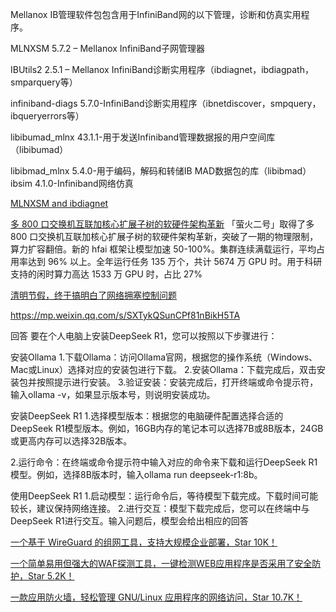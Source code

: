 


Mellanox IB管理软件包包含用于InfiniBand网的以下管理，诊断和仿真实用程序。

MLNXSM 5.7.2 – Mellanox InfiniBand子网管理器

IBUtils2 2.5.1 – Mellanox InfiniBand诊断实用程序（ibdiagnet，ibdiagpath，smparquery等）

infiniband-diags 5.7.0-InfiniBand诊断实用程序（ibnetdiscover，smpquery，ibqueryerrors等）

libibumad_mlnx 43.1.1-用于发送Infiniband管理数据报的用户空间库（libibumad）

libibmad_mlnx 5.4.0-用于编码，解码和转储IB MAD数据包的库（libibmad） ibsim 4.1.0-Infiniband网络仿真


[MLNXSM and ibdiagnet](https://docs.nvidia.com/networking/display/mlnxibmanagementv515/mlnxsm+and+ibdiagnet)


[多 800 口交换机互联加核心扩展子树的软硬件架构革新](https://www.high-flyer.cn/history)
「萤火二号」取得了多 800 口交换机互联加核心扩展子树的软硬件架构革新，突破了一期的物理限制，算力扩容翻倍。新的 hfai 框架让模型加速 50-100%。集群连续满载运行，平均占用率达到 96% 以上。全年运行任务 135 万个，共计 5674 万 GPU 时。用于科研支持的闲时算力高达 1533 万 GPU 时，占比 27%


[清明节假，终于搞明白了网络拥塞控制问题](https://www.cnblogs.com/zhonglongbo/p/12641410.html)


https://mp.weixin.qq.com/s/SXTykQSunCPf81nBikH5TA

回答
要在个人电脑上安装DeepSeek R1，您可以按照以下步骤进行：

安装Ollama
1.下载Ollama：访问Ollama官网，根据您的操作系统（Windows、Mac或Linux）选择对应的安装包进行下载。
2.安装Ollama：下载完成后，双击安装包并按照提示进行安装。
3.验证安装：安装完成后，打开终端或命令提示符，输入ollama -v，如果显示版本号，则说明安装成功。

安装DeepSeek R1
1.选择模型版本：根据您的电脑硬件配置选择合适的DeepSeek R1模型版本。例如，16GB内存的笔记本可以选择7B或8B版本，24GB或更高内存可以选择32B版本。

2.运行命令：在终端或命令提示符中输入对应的命令来下载和运行DeepSeek R1模型。例如，选择8B版本时，输入ollama run deepseek-r1:8b。

使用DeepSeek R1
1.启动模型：运行命令后，等待模型下载完成。下载时间可能较长，建议保持网络连接。
2.进行交互：模型下载完成后，您可以在终端中与DeepSeek R1进行交互。输入问题后，模型会给出相应的回答



[一个基于 WireGuard 的组网工具，支持大规模企业部署，Star 10K！](https://mp.weixin.qq.com/s/wcY5OCcd9iq2GYitjRMs2w)

[一个简单易用但强大的WAF探测工具，一键检测WEB应用程序是否采用了安全防护，Star 5.2K！](https://mp.weixin.qq.com/s/X0Kaqsnnpsm6LHDYjPL4LA)

[一款应用防火墙，轻松管理 GNU/Linux 应用程序的网络访问，Star 10.7K！](https://mp.weixin.qq.com/s/99yZ3VudkydcbKLBwdr6fw)





